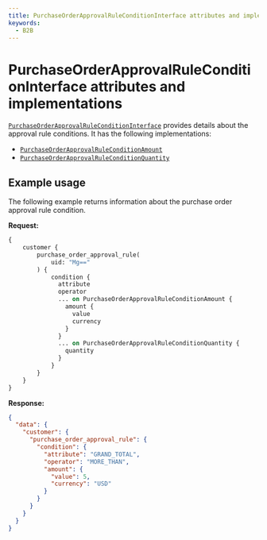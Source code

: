 ```yaml
---
title: PurchaseOrderApprovalRuleConditionInterface attributes and implementations
keywords:
  - B2B
---
```


# PurchaseOrderApprovalRuleConditionInterface attributes and implementations

[`PurchaseOrderApprovalRuleConditionInterface`](https://developer.adobe.com/commerce/webapi/graphql-api/index.html#definition-PurchaseOrderApprovalRuleConditionInterface) provides details about the approval rule conditions. It has the following implementations:

*  [`PurchaseOrderApprovalRuleConditionAmount`](https://developer.adobe.com/commerce/webapi/graphql-api/index.html#definition-PurchaseOrderApprovalRuleConditionAmount)
*  [`PurchaseOrderApprovalRuleConditionQuantity`](https://developer.adobe.com/commerce/webapi/graphql-api/index.html#definition-PurchaseOrderApprovalRuleConditionQuantity)

## Example usage

The following example returns information about the purchase order approval rule condition.

**Request:**

``` graphql
{
    customer {
        purchase_order_approval_rule(
            uid: "Mg=="
        ) {
            condition {
              attribute
              operator
              ... on PurchaseOrderApprovalRuleConditionAmount {
                amount {
                  value
                  currency
                }
              }
              ... on PurchaseOrderApprovalRuleConditionQuantity {
                quantity
              }
            }
        }
    }
}
```

**Response:**

``` json
{
  "data": {
    "customer": {
      "purchase_order_approval_rule": {
        "condition": {
          "attribute": "GRAND_TOTAL",
          "operator": "MORE_THAN",
          "amount": {
            "value": 5,
            "currency": "USD"
          }
        }
      }
    }
  }
}
```
